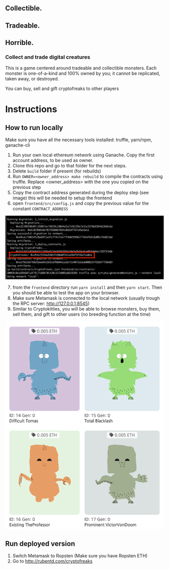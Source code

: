## Collectible.
## Tradeable.
## Horrible.

### Collect and trade digital creatures

This is a game centered around tradeable and collectible monsters. 
Each monster is one-of-a-kind and 100% owned by you; it cannot be replicated, taken away, or destroyed.

You can buy, sell and gift cryptofreaks to other players

# Instructions

## How to run locally 

Make sure you have all the necessary tools installed: truffle, yarn/npm, ganache-cli 

1. Run your own local ethereum network using Ganache. Copy the first account address, to be used as owner. 
2. Clone this repo and go to that folder for the next steps.
3. Delete `build` folder if present (for rebuilds)
4. Run `OWNER=<owner_address> make rebuild` to compile the contracts using truffle. Replace <owner_address> with the one you copied on the previous step
5. Copy the contract address generated during the deploy step (see image) this will be needed to setup the frontend
6. open `frontend/src/config.js` and copy the previous value for the constant `CONTRACT_ADDRESS`

![copy contract address](docs/contract_address.png)

7. from the `frontend` directory run `yarn install` and then `yarn start`. Then you should be able to test the app on your browser.
8. Make sure Metamask is connected to the local network (usually trough the RPC server: http://127.0.0.1:8545)
9. Similar to Cryptokitties, you will be able to browse monsters, buy them, sell them, and gift to other users (no breeding function at the time)  

![copy contract address](docs/preview.png)

## Run deployed version 

1. Switch Metamask to Ropsten (Make sure you have Ropsten ETH)
2. Go to http://rubentd.com/cryptofreaks
